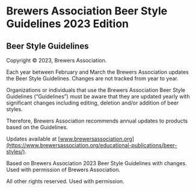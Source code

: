 # Brewers Association Beer Style Guidelines 2023 Edition

## Beer Style Guidelines

Copyright &copy; 2023, Brewers Association.

Each year between February and March the Brewers Association updates the Beer Style Guidelines.  Changes are not tracked from year to year.

Organizations or individuals that use the Brewers Association Beer Style Guidelines (“Guidelines”) must be aware that they are updated yearly with significant changes including editing, deletion and/or addition of beer styles.

Therefore, Brewers Association recommends annual updates to products based on the Guidelines.

Updates available at [www.brewersassociation.org](https://www.brewersassociation.org/educational-publications/beer-styles/).

Based on Brewers Association 2023 Beer Style Guidelines with changes. Used with permission of Brewers Association.

All other rights reserved. Used with permission.

